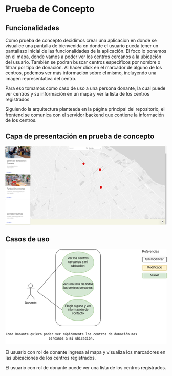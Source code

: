 # Prueba de Concepto

## Funcionalidades

Como prueba de concepto decidimos crear una aplicacion en donde se visualice una pantalla de bienvenida en donde el usuario pueda tener un pantallazo inicial de las funcionalidades de la aplicación. El foco lo ponemos en el mapa, donde vamos a poder ver los centros cercanos a la ubicación del usuario. También se podran buscar centros especificos por nombre o filtrar por tipo de donación. Al hacer click en el marcador de alguno de los centros, podemos ver más información sobre el mismo, incluyendo una imagen representativa del centro.

Para eso tomamos como caso de uso a una persona donante, la cual puede ver centros y su información en un mapa y ver la lista de los centros registrados

Siguiendo la arquitectura planteada en la página principal del repositorio, el frontend se comunica con el servidor backend que contiene la información de los centros.

## Capa de presentación en prueba de concepto

<p align="center">
  <img src="fotoApp.PNG" />
</p>

## Casos de uso

<p align="center">
  <img src="Casos de uso donante.png" />
</p>

El usuario con rol de donante ingresa al mapa y visualiza los marcadores en las ubicaciones de los centros registrados.

El usuario con rol de donante puede ver una lista de los centros registrados.

